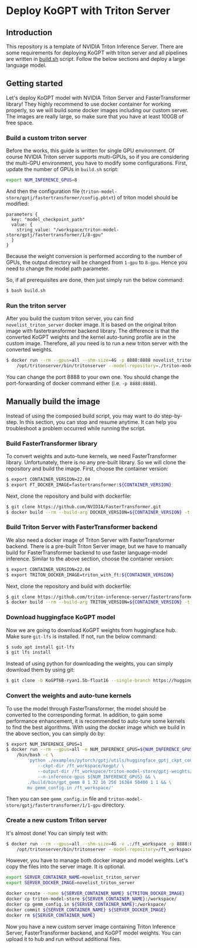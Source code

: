 # Deploy KoGPT with Triton Server

## Introduction
This repository is a template of NVIDIA Triton Inference Server. There are some requirements for deploying KoGPT with triton server and all pipelines are written in [build.sh](./build.sh) script. Follow the below sections and deploy a large language model.

## Getting started

Let's deploy KoGPT model with NVIDIA Triton Server and FasterTransformer library! They highly recommend to use docker container for working properly, so we will build some docker images including our custom server. The images are really large, so make sure that you have at least 100GB of free space.

### Build a custom triton server
Before the works, this guide is written for single GPU environment. Of course NVIDIA Triton server supports multi-GPUs, so if you are considering the multi-GPU environment, you have to modify some configurations. First, update the number of GPUs in `build.sh` script:
```bash
export NUM_INFERENCE_GPUS=8
```
And then the configuration file (`triton-model-store/gptj/fastertransformer/config.pbtxt`) of triton model should be modified:
```pbtxt
parameters {
  key: "model_checkpoint_path"
  value: {
    string_value: "/workspace/triton-model-store/gptj/fastertransformer/1/8-gpu"
  }
}
```
Because the weight conversion is performed according to the number of GPUs, the output directory will be changed from `1-gpu` to `8-gpu`. Hence you need to change the model path parameter.

So, if all prerequisites are done, then just simply run the below command:
```bash
$ bash build.sh
```

### Run the triton server
After you build the custom triton server, you can find `novelist_triton_server` docker image. It is based on the original triton image with fastertransformer backend library. The difference is that the converted KoGPT weights and the kernel auto-tuning profile are in the custom image. Therefore, all you need is to run a new triton server with the converted weights.

```bash
$ docker run --rm --gpus=all --shm-size=4G -p 8888:8888 novelist_triton_server \
    /opt/tritonserver/bin/tritonserver --model-repository=./triton-model-store/gptj/ --http-port 8888
```

You can change the port 8888 to your own one. You should change the port-forwarding of docker command either (i.e. `-p 8888:8888`).

## Manually build the image
Instead of using the composed build script, you may want to do step-by-step. In this section, you can stop and resume anytime. It can help you troubleshoot a problem occurred while running the script.

### Build FasterTransformer library
To convert weights and auto-tune kernels, we need FasterTransformer library. Unfortunately, there is no any pre-built library. So we will clone the repository and build the image. First, choose the container version:
```bash
$ export CONTAINER_VERSION=22.04
$ export FT_DOCKER_IMAGE=fastertransformer:${CONTAINER_VERSION}
```
Next, clone the repository and build with dockerfile:
```bash
$ git clone https://github.com/NVIDIA/FasterTransformer.git
$ docker build --rm --build-arg DOCKER_VERSION=${CONTAINER_VERSION} -t ${FT_DOCKER_IMAGE} -f docker/Dockerfile.torch .
```

### Build Triton Server with FasterTransformer backend
We also need a docker image of Triton Server with FasterTransformer backend. There is a pre-built Triton Server image, but we have to manually build for FasterTransformer backend to use faster language-model inference. Similar to the above section, choose the container version:
```bash
$ export CONTAINER_VERSION=22.04
$ export TRITON_DOCKER_IMAGE=triton_with_ft:${CONTAINER_VERSION}
```
Next, clone the repository and build with dockerfile:
```bash
$ git clone https://github.com/triton-inference-server/fastertransformer_backend.git
$ docker build --rm --build-arg TRITON_VERSION=${CONTAINER_VERSION} -t ${TRITON_DOCKER_IMAGE} -f docker/Dockerfile .
```

### Download huggingface KoGPT model
Now we are going to download KoGPT weights from huggingface hub. Make sure `git-lfs` is installed. If not, run the below command:
```bash
$ sudo apt install git-lfs
$ git lfs install
```
Instead of using python for downloading the weights, you can simply download them by using git:
```bash
$ git clone -b KoGPT6B-ryan1.5b-float16 --single-branch https://huggingface.co/kakaobrain/kogpt
```

### Convert the weights and auto-tune kernels
To use the model through FasterTransformer, the model should be converted to the corresponding format. In addition, to gain some performance enhancement, it is recommended to auto-tune some kernels to find the best algorithms. With using the docker image which we build in the above section, you can simply do by:
```bash
$ export NUM_INFERENCE_GPUS=1
$ docker run --rm --gpus=all -e NUM_INFERENCE_GPUS=${NUM_INFERENCE_GPUS} -v .:/ft_workspace ${FT_DOCKER_IMAGE} \
    /bin/bash -c \
        'python ./examples/pytorch/gptj/utils/huggingface_gptj_ckpt_convert.py \
            --ckpt-dir /ft_workspace/kogpt/ \
            --output-dir /ft_workspace/triton-model-store/gptj-weights/ \
            --n-inference-gpus ${NUM_INFERENCE_GPUS} && \
        ./build/bin/gpt_gemm 8 1 32 16 256 16384 50400 1 1 && \
        mv gemm_config.in /ft_workspace/'

```
Then you can see `gemm_config.in` file and `triton-model-store/gptj/fastertransformer/1/1-gpu` directory.

### Create a new custom Triton server
It's almost done! You can simply test with:
```bash
$ docker run --rm --gpus=all --shm-size=4G -v .:/ft_workspace -p 8888:8888 ${TRITON_DOCKER_IMAGE} \
    /opt/tritonserver/bin/tritonserver --model-repository=/ft_workspace/triton-model-store/gptj/ --http-port 8888
```
However, you have to manage both docker image and model weights. Let's copy the files into the server image. It is optional.
```bash
export SERVER_CONTAINER_NAME=novelist_triton_server
export SERVER_DOCKER_IMAGE=novelist_triton_server

docker create --name ${SERVER_CONTAINER_NAME} ${TRITON_DOCKER_IMAGE}
docker cp triton-model-store ${SERVER_CONTAINER_NAME}:/workspace/
docker cp gemm_config.in ${SERVER_CONTAINER_NAME}:/workspace/
docker commit ${SERVER_CONTAINER_NAME} ${SERVER_DOCKER_IMAGE}
docker rm ${SERVER_CONTAINER_NAME}
```
Now you have a new custom server image containing Triton Inference Server, FasterTransformer backend, and KoGPT model weights. You can upload it to hub and run without additional files.
